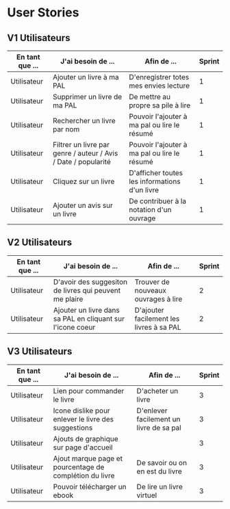 # User Stories

## V1 Utilisateurs 

| En tant que ...  | J'ai besoin de ...                                                 | Afin de ...                                         | Sprint |
| ---------------- | ------------------------------------------------------------------ | --------------------------------------------------- | ------ |
| Utilisateur      | Ajouter un livre à ma PAL                                          | D'enregistrer totes mes envies lecture              | 1      |
| Utilisateur      | Supprimer un livre de ma PAL                                       | De mettre au propre sa pile à lire                  | 1      |
| Utilisateur      | Rechercher un livre par nom                                        | Pouvoir l'ajouter à ma pal ou lire le résumé        | 1      |
| Utilisateur      | Filtrer un livre par genre / auteur / Avis / Date / popularité     | Pouvoir l'ajouter à ma pal ou lire le résumé        | 1      |
| Utilisateur      | Cliquez sur un livre                                               | D'afficher toutes les informations d'un livre       | 1      |
| Utilisateur      | Ajouter un avis sur un livre                                       | De contribuer à la notation d'un ouvrage            | 1      |





## V2 Utilisateurs

| En tant que ...  | J'ai besoin de ...                                                 | Afin de ...                                         | Sprint |
| ---------------- | ------------------------------------------------------------------ | --------------------------------------------------- | ------ |
| Utilisateur      | D'avoir des suggesiton de livres qui peuvent me plaire             | Trouver de nouveaux ouvrages à lire                 | 2      |
| Utilisateur      | Ajouter un livre dans sa PAL en cliquant sur l'icone coeur         | D'ajouter facilement les livres à sa PAL            | 2      |


## V3 Utilisateurs 

| En tant que ...  | J'ai besoin de ...                                                 | Afin de ...                                         | Sprint |
| ---------------- | ------------------------------------------------------------------ | --------------------------------------------------- | ------ |
| Utilisateur      |  Lien pour commander le livre                                      | D'acheter un livre                                  | 3      |
| Utilisateur      |  Icone dislike pour enlever le livre des suggestions               | D'enlever facilement un livre de sa pal             | 3      |
| Utilisateur      |  Ajouts de graphique sur page d'accueil                            |                                                     | 3      |
| Utilisateur      |  Ajout marque page et pourcentage de complétion du livre           | De savoir ou on en est du livre                     | 3      |
| Utilisateur      |  Pouvoir télécharger un ebook                                      | De lire un livre virtuel                            | 3      |




